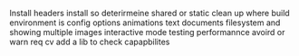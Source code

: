 Install headers
install so
deterirmeine shared or static
clean up where build environment is
config options
animations
text documents
filesystem and showing multiple images
interactive mode
testing
performannce
avoird or warn req cv
add a lib to check capapbilites
